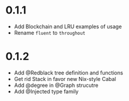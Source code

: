 # 0.1.1
* Add Blockchain and LRU examples of usage
* Rename `fluent` to `throughout`

# 0.1.2
* Add @Redblack tree definition and functions
* Get rid Stack in favor new Nix-style Cabal
* Add @degree in @Graph strucutre
* Add @Injected type family
